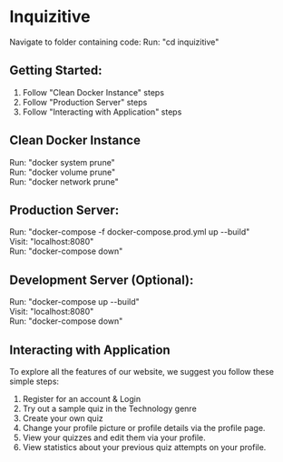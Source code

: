 # Inquizitive
Navigate to folder containing code:
Run: "cd inquizitive"

## Getting Started:
1. Follow "Clean Docker Instance" steps
2. Follow "Production Server" steps
3. Follow "Interacting with Application" steps

## Clean Docker Instance
Run: "docker system prune" <br />
Run: "docker volume prune" <br />
Run: "docker network prune" <br />

## Production Server:
Run: "docker-compose -f docker-compose.prod.yml up --build" <br />
Visit: "localhost:8080" <br />
Run: "docker-compose down" <br />

## Development Server (Optional):
Run: "docker-compose up --build" <br />
Visit: "localhost:8080" <br />
Run: "docker-compose down" <br /> 


## Interacting with Application
To explore all the features of our website, we suggest you follow these simple steps:
1. Register for an account & Login
2. Try out a sample quiz in the Technology genre
3. Create your own quiz
4. Change your profile picture or profile details via the profile page.
5. View your quizzes and edit them via your profile.
6. View statistics about your previous quiz attempts on your profile.